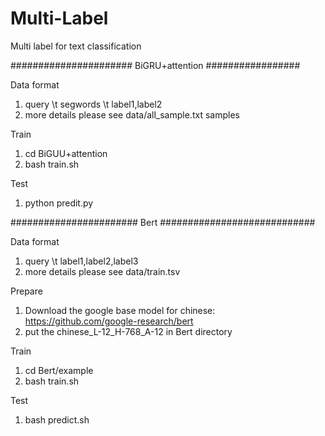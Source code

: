 # Multi-Label
Multi label for text classification

######################  BiGRU+attention #################

Data format
1. query \t segwords \t label1,label2
2. more details please see data/all_sample.txt samples

Train
1. cd BiGUU+attention
2. bash train.sh

Test
1. python predit.py


#######################  Bert ############################

Data format
1. query \t label1,label2,label3
2. more details please see data/train.tsv

Prepare
1. Download the google base model for chinese: https://github.com/google-research/bert
2. put the chinese_L-12_H-768_A-12 in Bert directory

Train
1. cd Bert/example
2. bash train.sh

Test
1. bash predict.sh
